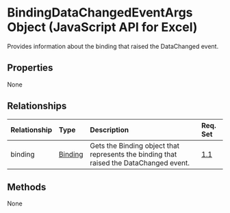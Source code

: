 # BindingDataChangedEventArgs Object (JavaScript API for Excel)

Provides information about the binding that raised the DataChanged event.

## Properties

None

## Relationships
| Relationship | Type	|Description| Req. Set|
|:---------------|:--------|:----------|:----|
|binding|[Binding](binding.md)|Gets the Binding object that represents the binding that raised the DataChanged event.|[1.1](../requirement-sets/excel-api-requirement-sets.md)|

## Methods
None

